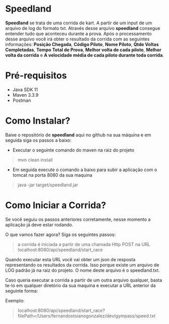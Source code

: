 # Speedland

**Speedland** se trata de uma corrida de kart. A partir de um input de um arquivo de log do formato txt. Através desse arquivo **speedland** consegue entender tudo que aconteceu durante a prova. Após o processamento desse arquivo você irá obter o resultado da corrida com as seguintes informações: **Posição Chegada**, **Código Piloto**, **Nome Piloto**, **Qtde Voltas Completadas**, **Tempo Total de Prova**, **Melhor volta de cada piloto**, **Melhor volta da corrida** e **A velocidade média de cada piloto durante toda corrida**.

# Pré-requisitos
- Java SDK 11
- Maven 3.3.9
- Postman

# Como Instalar?

Baixe o repositório de **speedland** aqui no github na sua máquina e em seguida siga os passos a baixo:

- Executar o seguinte comando do maven na raiz do projeto
> mvn clean install

- Em seguida execute o comando a baixo para subir a aplicação com o tomcat na porta 8080 da sua maquina
> java -jar target/speedland.jar

# Como Iniciar a Corrida?

Se você seguiu os passos anteriores corretamente, nesse momento a aplicação já deve estar rodando.

O que vamos fazer agora? Siga os seguintes passos:

> a corrida é iniciada a partir de uma chamada Http POST na URL localhost:8080/api/speedland/start_race

Quando executar esta URL você vai obter um json de resposta representando os resultados da corrida. Isso porque existe um
arquivo de LOG padrão já na raiz do projeto. O nome deste arquivo é o speedland.txt.

Caso queria executar a corrida a partir de um outra arquivo qualquer, basta te-lo em qualquer diretório da sua maquina e executar a URL anterior da seguinte forma:

Exemplo:

> localhost:8080/api/speedland/start_race?filePath=/Users/fernandostoianogonzalez/dev/gympass/speed.txt

